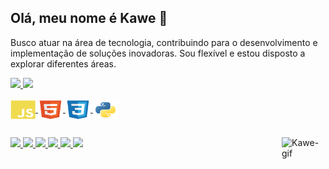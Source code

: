 ## Olá, meu nome é Kawe 👋
<p>Busco atuar na área de tecnologia, contribuindo para o desenvolvimento e 
implementação de soluções inovadoras. Sou flexível e estou disposto a explorar diferentes áreas.</p>

<div>
  <a href="https://beacons.ai/kawebxsz">
    <img height="180em" src="https://github-readme-stats.vercel.app/api?username=kawebxsz&show_icons=true&theme=dracula&include_all_comits=true&count_private=true"/>
    <img height="180" src="https://github-readme-stats.vercel.app/api/top-langs/?username=kawebxsz&layout=compact&langs_count=16&theme=dracula"/>
</div>

<div style="display: inline_block"><br>
  <img align="center" alt="Kawe-Js" height="30" width="40" src="https://raw.githubusercontent.com/devicons/devicon/master/icons/javascript/javascript-plain.svg">
  <img align="center" alt="Kawe-HTML" height="30" width="40" src="https://raw.githubusercontent.com/devicons/devicon/master/icons/html5/html5-original.svg">
  <img align="center" alt="Kawe-CSS" height="30" width="40" src="https://raw.githubusercontent.com/devicons/devicon/master/icons/css3/css3-original.svg">
  <img align="center" alt="Rafa-Python" height="30" width="40" src="https://raw.githubusercontent.com/devicons/devicon/master/icons/python/python-original.svg">
</div>

##

<div> 
  <a href="https://www.youtube.com/@kawe_uzz6792" target="_blank">
    <img src="https://img.shields.io/badge/YouTube-FF0000?style=for-the-badge&logo=youtube&logoColor=white" target="_blank">
  </a>
  <a href="https://www.instagram.com/kawebxsz_" target="_blank">
    <img src="https://img.shields.io/badge/-Instagram-%23E4405F?style=for-the-badge&logo=instagram&logoColor=white" target="_blank">
  </a>
 	<a href="https://www.twitch.tv/kawebxsz_" target="_blank">
    <img src="https://img.shields.io/badge/Twitch-9146FF?style=for-the-badge&logo=twitch&logoColor=white" target="_blank">
  </a>
  <a href="https://discord.com/channels/1395591817126350990/1395857461008924792" target="_blank">
    <img src="https://img.shields.io/badge/Discord-7289DA?style=for-the-badge&logo=discord&logoColor=white" target="_blank">
  </a> 
  <a href = "mailto:kaueribeiro583@gmail.com">
    <img src="https://img.shields.io/badge/-Gmail-%23333?style=for-the-badge&logo=gmail&logoColor=white" target="_blank">
  </a>
  <a href="https://www.linkedin.com/in/kauê-ribeiro-67438a276" target="_blank">
    <img src="https://img.shields.io/badge/-LinkedIn-%230077B5?style=for-the-badge&logo=linkedin&logoColor=white" target="_blank">
  </a> 
   <img align="right" src="https://i.gifer.com/1Gpd.gif" alt="Kawe-gif" width="70px">
</div>

